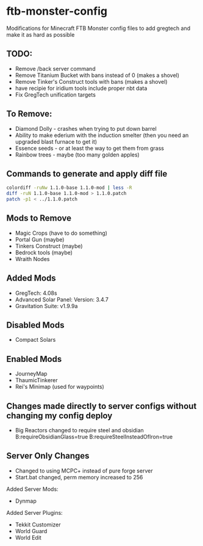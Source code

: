 ftb-monster-config
==================

Modifications for Minecraft FTB Monster config files to add gregtech and make it
as hard as possible

TODO:
--------------------------------------------------------------------------
* Remove /back server command
* Remove Titanium Bucket with bans instead of 0 (makes a shovel)
* Remove Tinker's Construct tools with bans (makes a shovel)
* have recipie for iridium tools include proper nbt data
* Fix GregTech unification targets

To Remove:
--------------------------------------------------------------------------
* Diamond Dolly - crashes when trying to put down barrel
* Ability to make ederium with the induction smelter (then you need an
  upgraded blast furnace to get it)
* Essence seeds - or at least the way to get them from grass
* Rainbow trees - maybe (too many golden apples)

Commands to generate and apply diff file
--------------------------------------------------------------------------
``` bash
colordiff -ruNw 1.1.0-base 1.1.0-mod | less -R
diff -ruN 1.1.0-base 1.1.0-mod > 1.1.0.patch
patch -p1 < ../1.1.0.patch
```

Mods to Remove
---------------------------------------------------------------------------
* Magic Crops (have to do something)
* Portal Gun (maybe)
* Tinkers Construct (maybe)
* Bedrock tools (maybe)
* Wraith Nodes

Added Mods
---------------------------------------------------------------------------
* GregTech: 4.08s
* Advanced Solar Panel: Version: 3.4.7
* Gravitation Suite: v1.9.9a

Disabled Mods
---------------------------------------------------------------------------
* Compact Solars

Enabled Mods
---------------------------------------------------------------------------
* JourneyMap
* ThaumicTinkerer
* Rei's Minimap (used for waypoints)

Changes made directly to server configs without changing my config deploy
----------------------------------------------------------------------------
* Big Reactors changed to require steel and obsidian
    B:requireObsidianGlass=true
    B:requireSteelInsteadOfIron=true


Server Only Changes
----------------------------------------------------------------------------
* Changed to using MCPC+ instead of pure forge server
* Start.bat changed, perm memory increased to 256

Added Server Mods:
* Dynmap

Added Server Plugins:
* Tekkit Customizer
* World Guard
* World Edit
